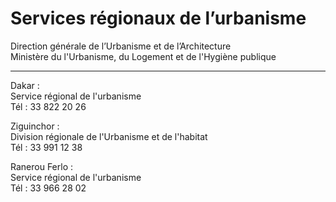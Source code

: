 # Services régionaux de l’urbanisme

Direction générale de l’Urbanisme et de l’Architecture  
Ministère du l'Urbanisme, du Logement et de l'Hygiène publique  

--------------------------------------------------------------------------------------------------------------------------

Dakar :  
Service régional de l'urbanisme  
Tél : 33 822 20 26  
  
  
Ziguinchor :  
Division régionale de l'Urbanisme et de l'habitat  
Tél : 33 991 12 38  
  
Ranerou Ferlo :  
Service régional de l'urbanisme  
Tél : 33 966 28 02